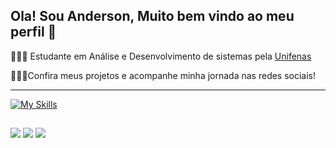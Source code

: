 
## Ola! Sou Anderson, Muito bem vindo ao meu perfil 👋

🧑🏻‍🎓 Estudante em Análise e Desenvolvimento de sistemas pela [Unifenas](https://www.unifenas.br/) 

🧑🏻‍💻Confira meus projetos e acompanhe minha jornada nas redes sociais!  
                   
*****

[![My Skills](https://skillicons.dev/icons?i=html,css,python,c,git)](https://skillicons.dev)

##

<div> 
  <a href="https://www.instagram.com/andin_azola" target="_blank"><img src="https://img.shields.io/badge/-Instagram-%23E4405F?style=for-the-badge&logo=instagram&logoColor=white" target="_blank"></a>
  <a href = "mailto:andersonazolacontato@gmail.com"><img src="https://img.shields.io/badge/-Gmail-%23333?style=for-the-badge&logo=gmail&logoColor=white" target="_blank"></a>
  <a href="https://www.linkedin.com/in/anderson-azola-b469bb295/" target="_blank"><img src="https://img.shields.io/badge/-LinkedIn-%230077B5?style=for-the-badge&logo=linkedin&logoColor=white" target="_blank"></a> 
  
</div>


